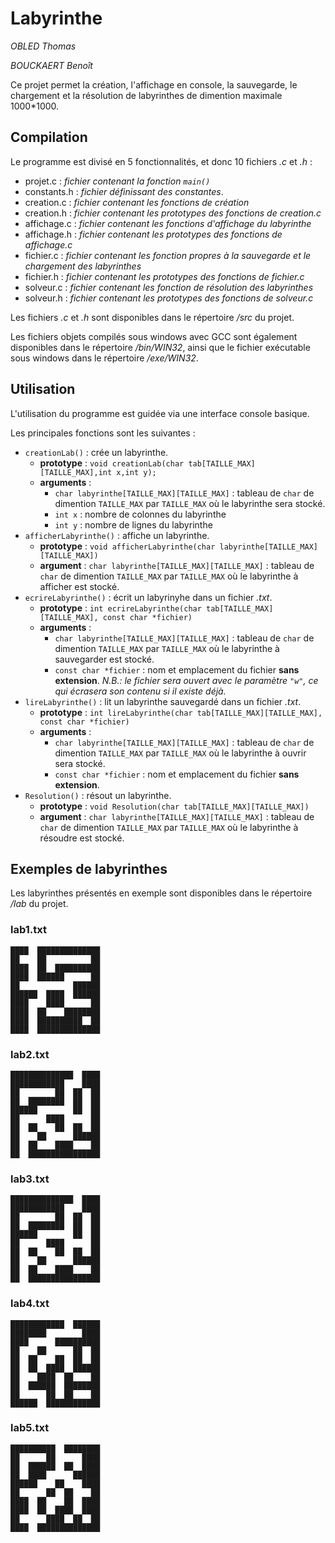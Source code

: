 # Labyrinthe

*OBLED Thomas*

*BOUCKAERT Benoît*

Ce projet permet la création, l'affichage en console, la sauvegarde, le chargement et la résolution de labyrinthes de dimention maximale 1000*1000.

## Compilation

Le programme est divisé en 5 fonctionnalités, et donc 10 fichiers *.c* et *.h* :

* projet.c : *fichier contenant la fonction `main()`*
* constants.h : *fichier définissant des constantes*.
* creation.c : *fichier contenant les fonctions de création*
* creation.h : *fichier contenant les prototypes des fonctions de creation.c*
* affichage.c : *fichier contenant les fonctions d'affichage du labyrinthe*
* affichage.h : *fichier contenant les prototypes des fonctions de affichage.c*
* fichier.c : *fichier contenant les fonction propres à la sauvegarde et le chargement des labyrinthes*
* fichier.h : *fichier contenant les prototypes des fonctions de fichier.c*
* solveur.c : *fichier contenant les fonction de résolution des labyrinthes*
* solveur.h : *fichier contenant les prototypes des fonctions de solveur.c*

Les fichiers *.c* et *.h* sont disponibles dans le répertoire */src* du projet.

Les fichiers objets compilés sous windows avec GCC sont également disponibles dans le répertoire */bin/WIN32*, ainsi que le fichier exécutable sous windows dans le répertoire */exe/WIN32*.

## Utilisation

L'utilisation du programme est guidée via une interface console basique.

Les principales fonctions sont les suivantes :

* `creationLab()` : crée un labyrinthe.
    * **prototype** : `void creationLab(char tab[TAILLE_MAX][TAILLE_MAX],int x,int y);`
    * **arguments** : 
        * `char labyrinthe[TAILLE_MAX][TAILLE_MAX]` : tableau de `char` de dimention `TAILLE_MAX` par `TAILLE_MAX` où le labyrinthe sera stocké.
        * `int x` : nombre de colonnes du labyrinthe
        * `int y` : nombre de lignes du labyrinthe
* `afficherLabyrinthe()` : affiche un labyrinthe.
    * **prototype** : `void afficherLabyrinthe(char labyrinthe[TAILLE_MAX][TAILLE_MAX])`
    * **argument** : `char labyrinthe[TAILLE_MAX][TAILLE_MAX]` : tableau de `char` de dimention `TAILLE_MAX` par `TAILLE_MAX` où le labyrinthe à afficher est stocké.
* `ecrireLabyrinthe()` : écrit un labyrinyhe dans un fichier *.txt*.
    * **prototype** : `int ecrireLabyrinthe(char tab[TAILLE_MAX][TAILLE_MAX], const char *fichier)`
    * **arguments** :
        * `char labyrinthe[TAILLE_MAX][TAILLE_MAX]` : tableau de `char` de dimention `TAILLE_MAX` par `TAILLE_MAX` où le labyrinthe à sauvegarder est stocké.
        * `const char *fichier` : nom et emplacement du fichier __sans extension__. *N.B.: le fichier sera ouvert avec le paramètre `"w"`, ce qui écrasera son contenu si il existe déjà.*
* `lireLabyrinthe()` : lit un labyrinthe sauvegardé dans un fichier *.txt*.
    * **prototype** : `int lireLabyrinthe(char tab[TAILLE_MAX][TAILLE_MAX], const char *fichier)`
    * **arguments** :
        * `char labyrinthe[TAILLE_MAX][TAILLE_MAX]` : tableau de `char` de dimention `TAILLE_MAX` par `TAILLE_MAX` où le labyrinthe à ouvrir sera stocké.
        * `const char *fichier` : nom et emplacement du fichier __sans extension__.
* `Resolution()` : résout un labyrinthe.
    * **prototype** : `void Resolution(char tab[TAILLE_MAX][TAILLE_MAX])`
    * **argument** : `char labyrinthe[TAILLE_MAX][TAILLE_MAX]` : tableau de `char` de dimention `TAILLE_MAX` par `TAILLE_MAX` où le labyrinthe à résoudre est stocké.
    
## Exemples de labyrinthes

Les labyrinthes présentés en exemple sont disponibles dans le répertoire */lab* du projet.

### lab1.txt

```
████  ██████████████
██    ██          ██
████  ██  ██████████
████  ██████      ██
██            ██████
██████  ████  ██████
████    ████      ██
████  ██    ████████
████  ██████████  ██
████  ██████████████
```

### lab2.txt

```
██████████████  ████
████████████    ████
██        ██  ██  ██
██  ████████  ██  ██
██████        ██  ██
██      ████      ██
██  ██    ██  ██  ██
██    ██      ██████
██  ██    ████    ██
██  ████████████████
```

### lab3.txt

```
██████████████  ████
████████████    ████
██        ██  ██  ██
██  ████████  ██  ██
██████        ██  ██
██      ████      ██
██  ██    ██  ██  ██
██    ██      ██████
██  ██    ████    ██
██  ████████████████
```

### lab4.txt

```
████████████  ██████
████████        ████
████      ██████████
██    ██      ██  ██
██  ██    ██  ██  ██
██  ██  ████  ██████
██    ████  ██    ██
██  ██████  ████████
██      ██  ██    ██
██████  ████████████
```

### lab5.txt

```
██████████  ████████
██      ██      ████
██  ██████  ██  ████
██  ████      ██████
██████    ██    ████
██      ██  ██    ██
████  ██    ██  ████
████  ██  ████  ████
██      ████  ██  ██
████  ██████████████
```